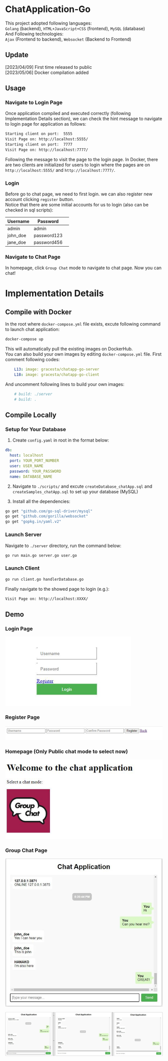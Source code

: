 ﻿# ChatApplication-Go
This project adopted following languages:<br>
`Golang` (backend), `HTML+JavaScript+CSS` (frontend), `MySQL` (database) <br>
And Following technologies:<br>
`Ajax` (Frontend to backend), `Websocket` (Backend to Frontend) <br>

## Update
[2023/04/09] First time released to public <br>
[2023/05/06] Docker compilation added

## Usage
### Navigate to Login Page
Once application compiled and executed correctly (following Implementation Details section), we can check the hint message to navigate to login page for application as follows:
```bash
Starting client on port:  5555
Visit Page on: http://localhost:5555/
Starting client on port:  7777
Visit Page on: http://localhost:7777/
```
Following the message to visit the page to the login page. In Docker, there are two clients are initialized for users to login where the pages are on `http://localhost:5555/` and `http://localhost:7777/`.
### Login
Before go to chat page, we need to first login. we can also register new account clicking `register` button.<br>
Notice that there are some initial accounts for us to login (also can be checked in sql scripts):

| Username  | Password | <br>
| -------- | -------- | -------- |
| admin | admin |
| john_doe | password123 |
| jane_doe | password456 | 

### Navigate to Chat Page
In homepage, click `Group Chat` mode to navigate to chat page. Now you can chat!
# Implementation Details
## Compile with Docker
In the root where `docker-compose.yml` file exists, excute following command to launch chat application:
```bash
docker-compose up 
```
This will automatically pull the existing images on DockerHub. <br>
You can also build your own images by editing `docker-compose.yml` file. First comment following codes:
```yaml
    L13: image: gracesta/chatapp-go-server
    L18: image: gracesta/chatapp-go-client
```
And uncomment following lines to build your own images:
```yaml
    # build: ./server
    # build: .
```
## Compile Locally
### Setup for Your Database
1. Create `config.yaml` in root in the format below:
```yaml
db:
  host: localhost
  port: YOUR_PORT_NUMBER
  user: USER_NAME
  password: YOUR_PASSWORD
  name: DATABASE_NAME
```
2. Navigate to `./scripts/` and excute `createDatabase_chatApp.sql` and `createSamples_chatApp.sql` to set up your database (MySQL)

3. Install all the dependencies:
```bash
go get "github.com/go-sql-driver/mysql"
go get "github.com/gorilla/websocket"
go get "gopkg.in/yaml.v2"
```

### Launch Server
Navigate to `./server` directory, run the command below:
```bash
go run main.go server.go user.go
```
### Launch Client
```bash
go run client.go handlerDatabase.go
```

Finally navigate to the showed page to login (e.g.):
```bash
Visit Page on: http://localhost:XXXX/
```

## Demo

### Login Page
![Login](./imgs/login.jpg "Login")

### Register Page
![Register](./imgs/register.jpg "Register")

### Homepage (Only Public chat mode to select now)
![Homepage](./imgs/homePage.jpg "Homepage")

### Group Chat Page
![Chat Page](./imgs/chatSingle.jpg "Chat Page")

![Group Chat Page](./imgs/chat_demo.jpg "Group Chat Page")


